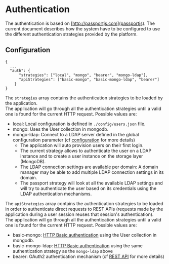 # Authentication

The authentication is based on [http://passportjs.com](passportjs).
The current document describes how the system have to be configured to use the different authentication strategies provided by the platform.

## Configuration

    {
      ...
      "auth": {
          "strategies": ["local", "mongo", "bearer", "mongo-ldap"],
          "apiStrategies": ["basic-mongo", "basic-mongo-ldap", "bearer"]
        }
    }

The `strategies` array contains the authentication strategies to be loaded by the application.  
The application will go through all the authentication strategies until a valid
one is found for the current HTTP request.
Possible values are:

- local: Local configuration is defined in `./config/users.json` file.
- mongo: Uses the User collection in mongodb.
- mongo-ldap: Connect to a LDAP server defined in the global configuration parameter (cf [configuration](configuration.md) for more details)
  - The application will auto provision users on their first login.
  - The current strategy allows to authenticate the user on a LDAP instance and to create a user instance on the storage layer (MongoDB).
  - The LDAP connection settings are available per domain: A domain manager may be able to add multiple LDAP connection settings in its domain.
  - The passport strategy will look at all the available LDAP settings and will try to authenticate the user based on its credentials using the LDAP authentication mechanisms.

The `apiStrategies` array contains the authentication strategies to be loaded in order to authenticate direct requests to REST APIs (requests made by the application during a user session reuses that session's authentication).  
The application will go through all the authentication strategies until a valid
one is found for the current HTTP request.
Possible values are:

- basic-mongo: [HTTP Basic authentication](https://tools.ietf.org/html/rfc2617#section-2) using the User collection in mongodb.
- basic-mongo-ldap: [HTTP Basic authentication](https://tools.ietf.org/html/rfc2617#section-2) using the same authentication strategy as the `mongo-ldap` above
- bearer: OAuth2 authentication mechanism (cf [REST API](REST.md) for more details)
